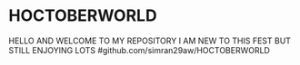 # HOCTOBERWORLD
HELLO AND WELCOME TO MY REPOSITORY
I AM NEW TO THIS FEST BUT STILL ENJOYING LOTS
#github.com/simran29aw/HOCTOBERWORLD
